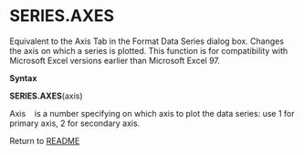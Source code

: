 # SERIES.AXES

Equivalent to the Axis Tab in the Format Data Series dialog box. Changes
the axis on which a series is plotted. This function is for
compatibility with Microsoft Excel versions earlier than Microsoft Excel
97.

**Syntax**

**SERIES.AXES**(axis)

Axis&nbsp;&nbsp;&nbsp;&nbsp;is a number specifying on which axis to plot
the data series: use 1 for primary axis, 2 for secondary axis.



Return to [README](README.md#S)

